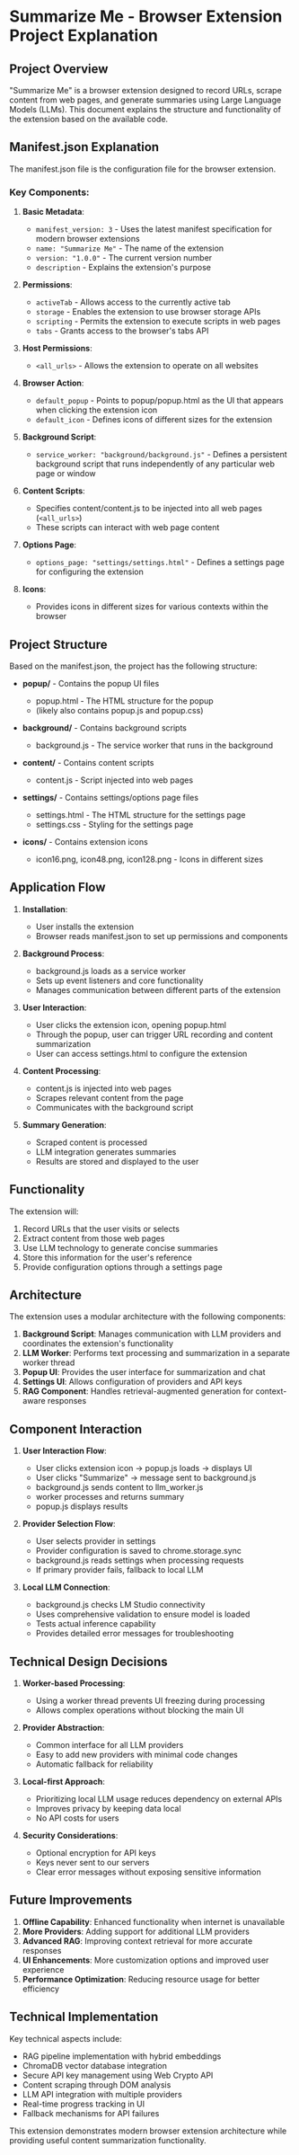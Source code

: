 # Summarize Me - Browser Extension Project Explanation

## Project Overview

"Summarize Me" is a browser extension designed to record URLs, scrape content from web pages, and generate summaries using Large Language Models (LLMs). This document explains the structure and functionality of the extension based on the available code.

## Manifest.json Explanation

The manifest.json file is the configuration file for the browser extension.

### Key Components:

1. **Basic Metadata**:
   - `manifest_version: 3` - Uses the latest manifest specification for modern browser extensions
   - `name: "Summarize Me"` - The name of the extension
   - `version: "1.0.0"` - The current version number
   - `description` - Explains the extension's purpose

2. **Permissions**:
   - `activeTab` - Allows access to the currently active tab
   - `storage` - Enables the extension to use browser storage APIs
   - `scripting` - Permits the extension to execute scripts in web pages
   - `tabs` - Grants access to the browser's tabs API

3. **Host Permissions**:
   - `<all_urls>` - Allows the extension to operate on all websites

4. **Browser Action**:
   - `default_popup` - Points to popup/popup.html as the UI that appears when clicking the extension icon
   - `default_icon` - Defines icons of different sizes for the extension

5. **Background Script**:
   - `service_worker: "background/background.js"` - Defines a persistent background script that runs independently of any particular web page or window

6. **Content Scripts**:
   - Specifies content/content.js to be injected into all web pages (`<all_urls>`)
   - These scripts can interact with web page content

7. **Options Page**:
   - `options_page: "settings/settings.html"` - Defines a settings page for configuring the extension

8. **Icons**:
   - Provides icons in different sizes for various contexts within the browser

## Project Structure

Based on the manifest.json, the project has the following structure:

- **popup/** - Contains the popup UI files
  - popup.html - The HTML structure for the popup
  - (likely also contains popup.js and popup.css)

- **background/** - Contains background scripts
  - background.js - The service worker that runs in the background

- **content/** - Contains content scripts
  - content.js - Script injected into web pages

- **settings/** - Contains settings/options page files
  - settings.html - The HTML structure for the settings page
  - settings.css - Styling for the settings page

- **icons/** - Contains extension icons
  - icon16.png, icon48.png, icon128.png - Icons in different sizes

## Application Flow

1. **Installation**:
   - User installs the extension
   - Browser reads manifest.json to set up permissions and components

2. **Background Process**:
   - background.js loads as a service worker
   - Sets up event listeners and core functionality
   - Manages communication between different parts of the extension

3. **User Interaction**:
   - User clicks the extension icon, opening popup.html
   - Through the popup, user can trigger URL recording and content summarization
   - User can access settings.html to configure the extension

4. **Content Processing**:
   - content.js is injected into web pages
   - Scrapes relevant content from the page
   - Communicates with the background script

5. **Summary Generation**:
   - Scraped content is processed
   - LLM integration generates summaries
   - Results are stored and displayed to the user

## Functionality

The extension will:
1. Record URLs that the user visits or selects
2. Extract content from those web pages
3. Use LLM technology to generate concise summaries
4. Store this information for the user's reference
5. Provide configuration options through a settings page

## Architecture

The extension uses a modular architecture with the following components:

1. **Background Script**: Manages communication with LLM providers and coordinates the extension's functionality
2. **LLM Worker**: Performs text processing and summarization in a separate worker thread
3. **Popup UI**: Provides the user interface for summarization and chat
4. **Settings UI**: Allows configuration of providers and API keys
5. **RAG Component**: Handles retrieval-augmented generation for context-aware responses

## Component Interaction

1. **User Interaction Flow**:
   - User clicks extension icon → popup.js loads → displays UI
   - User clicks "Summarize" → message sent to background.js
   - background.js sends content to llm_worker.js
   - worker processes and returns summary
   - popup.js displays results

2. **Provider Selection Flow**:
   - User selects provider in settings
   - Provider configuration is saved to chrome.storage.sync
   - background.js reads settings when processing requests
   - If primary provider fails, fallback to local LLM

3. **Local LLM Connection**:
   - background.js checks LM Studio connectivity
   - Uses comprehensive validation to ensure model is loaded
   - Tests actual inference capability
   - Provides detailed error messages for troubleshooting

## Technical Design Decisions

1. **Worker-based Processing**:
   - Using a worker thread prevents UI freezing during processing
   - Allows complex operations without blocking the main UI

2. **Provider Abstraction**:
   - Common interface for all LLM providers
   - Easy to add new providers with minimal code changes
   - Automatic fallback for reliability

3. **Local-first Approach**:
   - Prioritizing local LLM usage reduces dependency on external APIs
   - Improves privacy by keeping data local
   - No API costs for users

4. **Security Considerations**:
   - Optional encryption for API keys
   - Keys never sent to our servers
   - Clear error messages without exposing sensitive information

## Future Improvements

1. **Offline Capability**: Enhanced functionality when internet is unavailable
2. **More Providers**: Adding support for additional LLM providers
3. **Advanced RAG**: Improving context retrieval for more accurate responses
4. **UI Enhancements**: More customization options and improved user experience
5. **Performance Optimization**: Reducing resource usage for better efficiency

## Technical Implementation

Key technical aspects include:
- RAG pipeline implementation with hybrid embeddings
- ChromaDB vector database integration
- Secure API key management using Web Crypto API
- Content scraping through DOM analysis
- LLM API integration with multiple providers
- Real-time progress tracking in UI
- Fallback mechanisms for API failures

This extension demonstrates modern browser extension architecture while providing useful content summarization functionality.
